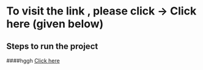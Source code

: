 # To visit the link , please click -> Click here (given below)
## Steps to run the project
####hggh
<a href="https://crypto-react-app0.netlify.app/">Click here</a>
